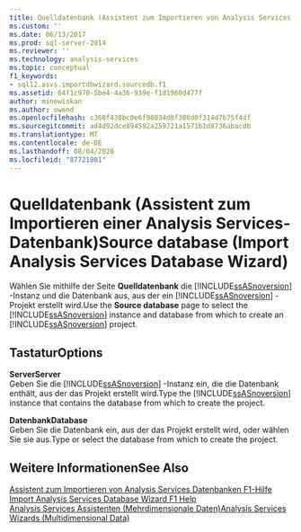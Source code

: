 ```yaml
---
title: Quelldatenbank (Assistent zum Importieren von Analysis Services Datenbanken) | Microsoft-Dokumentation
ms.custom: ''
ms.date: 06/13/2017
ms.prod: sql-server-2014
ms.reviewer: ''
ms.technology: analysis-services
ms.topic: conceptual
f1_keywords:
- sql12.asvs.importdbwizard.sourcedb.f1
ms.assetid: 64f1c970-5be4-4a36-939e-f1d1960d477f
author: minewiskan
ms.author: owend
ms.openlocfilehash: c368f438bc0e6f98034d8f386d0f314d7b75f4df
ms.sourcegitcommit: ad4d92dce894592a259721a1571b1d8736abacdb
ms.translationtype: MT
ms.contentlocale: de-DE
ms.lasthandoff: 08/04/2020
ms.locfileid: "87721801"
---
```

# <a name="source-database-import-analysis-services-database-wizard"></a><span data-ttu-id="f0ebf-102">Quelldatenbank (Assistent zum Importieren einer Analysis Services-Datenbank)</span><span class="sxs-lookup"><span data-stu-id="f0ebf-102">Source database (Import Analysis Services Database Wizard)</span></span>
  <span data-ttu-id="f0ebf-103">Wählen Sie mithilfe der Seite **Quelldatenbank** die [!INCLUDE[ssASnoversion](../includes/ssasnoversion-md.md)] -Instanz und die Datenbank aus, aus der ein [!INCLUDE[ssASnoversion](../includes/ssasnoversion-md.md)] -Projekt erstellt wird.</span><span class="sxs-lookup"><span data-stu-id="f0ebf-103">Use the **Source database** page to select the [!INCLUDE[ssASnoversion](../includes/ssasnoversion-md.md)] instance and database from which to create an [!INCLUDE[ssASnoversion](../includes/ssasnoversion-md.md)] project.</span></span>  
  
## <a name="options"></a><span data-ttu-id="f0ebf-104">Tastatur</span><span class="sxs-lookup"><span data-stu-id="f0ebf-104">Options</span></span>  
 <span data-ttu-id="f0ebf-105">**Server**</span><span class="sxs-lookup"><span data-stu-id="f0ebf-105">**Server**</span></span>  
 <span data-ttu-id="f0ebf-106">Geben Sie die [!INCLUDE[ssASnoversion](../includes/ssasnoversion-md.md)] -Instanz ein, die die Datenbank enthält, aus der das Projekt erstellt wird.</span><span class="sxs-lookup"><span data-stu-id="f0ebf-106">Type the [!INCLUDE[ssASnoversion](../includes/ssasnoversion-md.md)] instance that contains the database from which to create the project.</span></span>  
  
 <span data-ttu-id="f0ebf-107">**Datenbank**</span><span class="sxs-lookup"><span data-stu-id="f0ebf-107">**Database**</span></span>  
 <span data-ttu-id="f0ebf-108">Geben Sie die Datenbank ein, aus der das Projekt erstellt wird, oder wählen Sie sie aus.</span><span class="sxs-lookup"><span data-stu-id="f0ebf-108">Type or select the database from which to create the project.</span></span>  
  
## <a name="see-also"></a><span data-ttu-id="f0ebf-109">Weitere Informationen</span><span class="sxs-lookup"><span data-stu-id="f0ebf-109">See Also</span></span>  
 <span data-ttu-id="f0ebf-110">[Assistent zum Importieren von Analysis Services Datenbanken F1-Hilfe](import-analysis-services-database-wizard-f1-help.md) </span><span class="sxs-lookup"><span data-stu-id="f0ebf-110">[Import Analysis Services Database Wizard F1 Help](import-analysis-services-database-wizard-f1-help.md) </span></span>  
 [<span data-ttu-id="f0ebf-111">Analysis Services Assistenten &#40;Mehrdimensionale Daten&#41;</span><span class="sxs-lookup"><span data-stu-id="f0ebf-111">Analysis Services Wizards &#40;Multidimensional Data&#41;</span></span>](analysis-services-wizards-multidimensional-data.md)  
  
  
